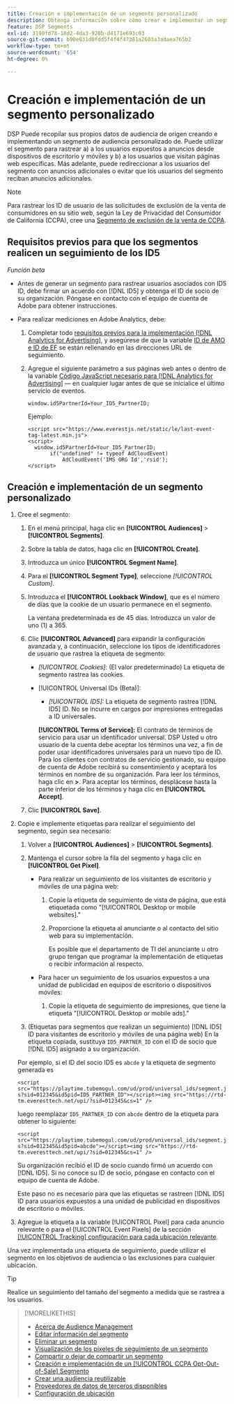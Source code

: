 ```yaml
---
title: Creación e implementación de un segmento personalizado
description: Obtenga información sobre cómo crear e implementar un segmento personalizado para rastrear usuarios expuestos a anuncios o usuarios que visitan sus páginas web.
feature: DSP Segments
exl-id: 3190fd78-18d2-4da3-920b-d4171e693c03
source-git-commit: b90e831d0fdd5f4f4f47381a2603a3adaea765b2
workflow-type: tm+mt
source-wordcount: '654'
ht-degree: 0%

---
```


# Creación e implementación de un segmento personalizado

DSP Puede recopilar sus propios datos de audiencia de origen creando e implementando un segmento de audiencia personalizado de. Puede utilizar el segmento para rastrear a) a los usuarios expuestos a anuncios desde dispositivos de escritorio y móviles y b) a los usuarios que visitan páginas web específicas. Más adelante, puede redireccionar a los usuarios del segmento con anuncios adicionales o evitar que los usuarios del segmento reciban anuncios adicionales.

>[!NOTE]
>
>Para rastrear los ID de usuario de las solicitudes de exclusión de la venta de consumidores en su sitio web, según la Ley de Privacidad del Consumidor de California (CCPA), cree una [Segmento de exclusión de la venta de CCPA](ccpa-opt-out-segment-create.md).

## Requisitos previos para que los segmentos realicen un seguimiento de los ID5

*Función beta*

* Antes de generar un segmento para rastrear usuarios asociados con ID5 ID, debe firmar un acuerdo con [!DNL ID5] y obtenga el ID de socio de su organización. Póngase en contacto con el equipo de cuenta de Adobe para obtener instrucciones.

* Para realizar mediciones en Adobe Analytics, debe:

   1. Completar todo [requisitos previos para la implementación [!DNL Analytics for Advertising]](/help/integrations/analytics/prerequisites.md), y asegúrese de que la variable [ID de AMO e ID de EF](/help/integrations/analytics/ids.md) se están rellenando en las direcciones URL de seguimiento.

   1. Agregue el siguiente parámetro a sus páginas web antes o dentro de la variable [Código JavaScript necesario para [!DNL Analytics for Advertising]](/help/integrations/analytics/javascript.md) — en cualquier lugar antes de que se inicialice el último servicio de eventos.

      ```window.id5PartnerId=Your_ID5_PartnerID;```

      Ejemplo:

      ```
      <script src="https://www.everestjs.net/static/le/last-event-tag-latest.min.js">
      <script>
        window.id5PartnerId=Your_ID5_PartnerID;
             if("undefined" != typeof AdCloudEvent)
                 AdCloudEvent('IMS ORG Id','rsid');
      </script>
      ```

## Creación e implementación de un segmento personalizado

1. Cree el segmento:

   1. En el menú principal, haga clic en **[!UICONTROL Audiences]** > **[!UICONTROL Segments]**.

   1. Sobre la tabla de datos, haga clic en **[!UICONTROL Create]**.

   1. Introduzca un único **[!UICONTROL Segment Name]**.

   1. Para el **[!UICONTROL Segment Type]**, seleccione *[!UICONTROL Custom]*.

   1. Introduzca el **[!UICONTROL Lookback Window]**, que es el número de días que la cookie de un usuario permanece en el segmento.

      La ventana predeterminada es de 45 días. Introduzca un valor de uno (1) a 365.

   1. Clic **[!UICONTROL Advanced]** para expandir la configuración avanzada y, a continuación, seleccione los tipos de identificadores de usuario que rastrea la etiqueta de segmento:

      * *[!UICONTROL Cookies]:* (El valor predeterminado) La etiqueta de segmento rastrea las cookies.

      * [!UICONTROL Universal IDs (Beta)]:

         * *[!UICONTROL ID5]:* La etiqueta de segmento rastrea [!DNL ID5] ID. No se incurre en cargos por impresiones entregadas a ID universales.

        **[!UICONTROL Terms of Service]:** El contrato de términos de servicio para usar un identificador universal. DSP Usted u otro usuario de la cuenta debe aceptar los términos una vez, a fin de poder usar identificadores universales para un nuevo tipo de ID. Para los clientes con contratos de servicio gestionado, su equipo de cuenta de Adobe recibirá su consentimiento y aceptará los términos en nombre de su organización. Para leer los términos, haga clic en **>**. Para aceptar los términos, desplácese hasta la parte inferior de los términos y haga clic en **[!UICONTROL Accept]**.

   1. Clic **[!UICONTROL Save]**.

1. Copie e implemente etiquetas para realizar el seguimiento del segmento, según sea necesario:

   1. Volver a **[!UICONTROL Audiences]** > **[!UICONTROL Segments]**.

   1. Mantenga el cursor sobre la fila del segmento y haga clic en **[!UICONTROL Get Pixel]**.

      * Para realizar un seguimiento de los visitantes de escritorio y móviles de una página web:

         1. Copie la etiqueta de seguimiento de vista de página, que está etiquetada como &quot;[!UICONTROL Desktop or mobile websites].&quot;

         1. Proporcione la etiqueta al anunciante o al contacto del sitio web para su implementación.

            Es posible que el departamento de TI del anunciante u otro grupo tengan que programar la implementación de etiquetas o recibir información al respecto.

      * Para hacer un seguimiento de los usuarios expuestos a una unidad de publicidad en equipos de escritorio o dispositivos móviles:

         1. Copie la etiqueta de seguimiento de impresiones, que tiene la etiqueta &quot;[!UICONTROL Desktop or mobile ads].&quot;

   1. (Etiquetas para segmentos que realizan un seguimiento) [!DNL ID5] ID para visitantes de escritorio y móviles de una página web) En la etiqueta copiada, sustituya `ID5_PARTNER_ID` con el ID de socio que [!DNL ID5] asignado a su organización.

   Por ejemplo, si el ID del socio ID5 es `abcde` y la etiqueta de segmento generada es

   ```<script src="https://playtime.tubemogul.com/ud/prod/universal_ids/segment.js?sid=012345&id5pid=ID5_PARTNER_ID"></script><img src="https://rtd-tm.everesttech.net/upi/?sid=012345&cs=1" />```

   luego reemplazar `ID5_PARTNER_ID` con `abcde` dentro de la etiqueta para obtener lo siguiente:

   ```<script src="https://playtime.tubemogul.com/ud/prod/universal_ids/segment.js?sid=012345&id5pid=abcde"></script><img src="https://rtd-tm.everesttech.net/upi/?sid=012345&cs=1" />```

   Su organización recibió el ID de socio cuando firmó un acuerdo con [!DNL ID5]. Si no conoce su ID de socio, póngase en contacto con el equipo de cuenta de Adobe.

   Este paso no es necesario para que las etiquetas se rastreen [!DNL ID5] ID para usuarios expuestos a una unidad de publicidad en dispositivos de escritorio o móviles.

1. Agregue la etiqueta a la variable [!UICONTROL Pixel] para cada anuncio relevante o para el [!UICONTROL Event Pixels] de la sección [[!UICONTROL Tracking] configuración para cada ubicación relevante](/help/dsp/campaign-management/placements/placement-settings.md#placement-tracking).

Una vez implementada una etiqueta de seguimiento, puede utilizar el segmento en los objetivos de audiencia o las exclusiones para cualquier ubicación.

>[!TIP]
>
>Realice un seguimiento del tamaño del segmento a medida que se rastrea a los usuarios.

>[!MORELIKETHIS]
>
>* [Acerca de Audience Management](audience-about.md)
>* [Editar información del segmento](segment-edit.md)
>* [Eliminar un segmento](segment-delete.md)
>* [Visualización de los píxeles de seguimiento de un segmento](segment-view-pixels.md)
>* [Compartir o dejar de compartir un segmento](segment-share.md)
>* [Creación e implementación de un [!UICONTROL CCPA Opt-Out-of-Sale] Segmento](ccpa-opt-out-segment-create.md)
>* [Crear una audiencia reutilizable](reusable-audience-create.md)
>* [Proveedores de datos de terceros disponibles](third-party-data-providers.md)
>* [Configuración de ubicación](/help/dsp/campaign-management/placements/placement-settings.md)
